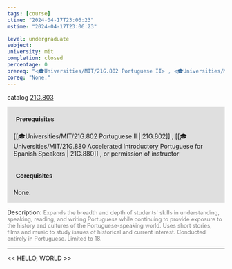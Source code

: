 ```yaml
---
tags: [course]
ctime: "2024-04-17T23:06:23"
mstime: "2024-04-17T23:06:23"

level: undergraduate
subject: 
university: mit
completion: closed
percentage: 0
prereq: "<🎓Universities/MIT/21G.802 Portuguese II> , <🎓Universities/MIT/21G.880 Accelerated Introductory Portuguese for Spanish Speakers> , or permission of instructor"
coreq: "None."
---
```


catalog [21G.803](http://student.mit.edu/catalog/m21Gh.html#21G.803)

<span style="display: block; padding: 15px; background-color: rgb(100, 100, 100, 0.2);"><font id="m_prereq2232_0" style="display: block; font-family: Arial, sans-serif; font-weight: bold; padding: 5px">Prerequisites</font><br><span id="prereq2232_0">[[🎓Universities/MIT/21G.802 Portuguese II | 21G.802]] , [[🎓Universities/MIT/21G.880 Accelerated Introductory Portuguese for Spanish Speakers | 21G.880]] , or permission of instructor</span></span>
<span style="display: block; padding: 15px; background-color: rgb(100, 100, 100, 0.2);"><font id="m_coreq2232_0" style="display: block; font-family: Arial, sans-serif; font-weight: bold; padding: 5px">Corequisites</font><br><span id="coreq2232_0">None.</span></span>

<font style="">Description:</font>
<font style="color: grey; font-size: 0.8rem;">Expands the breadth and depth of students' skills in understanding, speaking, reading, and writing Portuguese while continuing to provide exposure to the history and cultures of the Portuguese-speaking world. Uses short stories, films and music to study issues of historical and current interest. Conducted entirely in Portuguese. Limited to 18.</font>



---

<< HELLO, WORLD >>
